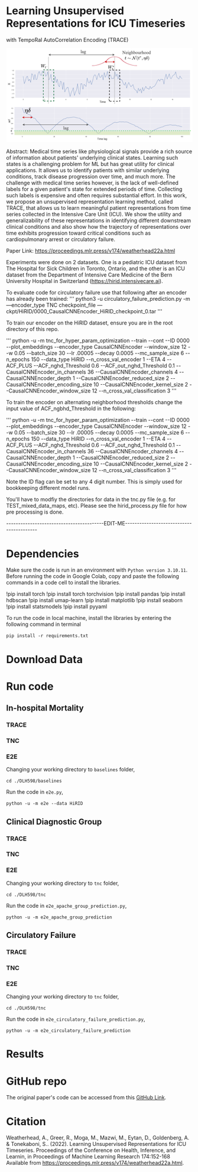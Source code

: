 # Learning Unsupervised Representations for ICU Timeseries
with TempoRal AutoCorrelation Encoding (TRACE)

![Screenshot](acf.png)

Abstract: Medical time series like physiological signals provide a rich source of information about patients' underlying clinical states. Learning such states is a challenging problem for ML but has great utility for clinical applications. It allows us to identify patients with similar underlying conditions, track disease progression over time, and much more. 
The challenge with medical time series however, is the lack of well-defined labels for a given patient's state for extended periods of time. Collecting such labels is expensive and often requires substantial effort. In this work, we propose an unsupervised representation learning method, called TRACE, that allows us to learn meaningful patient representations from time series collected in the Intensive Care Unit (ICU). We show the utility and generalizability of these representations in identifying different downstream clinical conditions and also show how the trajectory of representations over time exhibits progression toward critical conditions such as cardiopulmonary arrest or circulatory failure. 

Paper Link: https://proceedings.mlr.press/v174/weatherhead22a.html


Experiments were done on 2 datasets. One is a pediatric ICU dataset from The Hospital for Sick Children in Toronto, Ontario, and the other is an ICU dataset from the Department of Intensive Care Medicine of the Bern University Hospital in Switzerland (https://hirid.intensivecare.ai). 

To evaluate code for circulatory failure use that following after an encoder has already been trained:
'''
python3 -u circulatory_failure_prediction.py -m —encoder_type TNC checkpoint_file — ckpt/HiRID/0000_CausalCNNEncoder_HiRID_checkpoint_0.tar
'''

To train our encoder on the HiRID dataset, ensure you are in the root directory of this repo.

'''
python -u -m tnc_for_hyper_param_optimization --train --cont --ID 0000 --plot_embeddings --encoder_type CausalCNNEncoder --window_size 12 --w 0.05 --batch_size 30 --lr .00005 --decay 0.0005 --mc_sample_size 6 --n_epochs 150 --data_type HiRID --n_cross_val_encoder 1 --ETA 4 --ACF_PLUS --ACF_nghd_Threshold 0.6 --ACF_out_nghd_Threshold 0.1 --CausalCNNEncoder_in_channels 36 --CausalCNNEncoder_channels 4 --CausalCNNEncoder_depth 1 --CausalCNNEncoder_reduced_size 2 --CausalCNNEncoder_encoding_size 10 --CausalCNNEncoder_kernel_size 2 --CausalCNNEncoder_window_size 12 --n_cross_val_classification 3 
'''

To train the encoder on alternating neighborhood thresholds change the input value of ACF_ngbhd_Threshold in the following:

'''
python -u -m tnc_for_hyper_param_optimization --train --cont --ID 0000 --plot_embeddings --encoder_type CausalCNNEncoder --window_size 12 --w 0.05 --batch_size 30 --lr .00005 --decay 0.0005 --mc_sample_size 6 --n_epochs 150 --data_type HiRID --n_cross_val_encoder 1 --ETA 4 --ACF_PLUS --ACF_nghd_Threshold 0.6 --ACF_out_nghd_Threshold 0.1 --CausalCNNEncoder_in_channels 36 --CausalCNNEncoder_channels 4 --CausalCNNEncoder_depth 1 --CausalCNNEncoder_reduced_size 2 --CausalCNNEncoder_encoding_size 10 --CausalCNNEncoder_kernel_size 2 --CausalCNNEncoder_window_size 12 --n_cross_val_classification 3 
'''

Note the ID flag can be set to any 4 digit number. This is simply used for bookkeeping different model runs. 

You'll have to modfiy the directories for data in the tnc.py file (e.g. for TEST_mixed_data_maps, etc). Please see the hirid_process.py file for how pre processing is done.

-----------------------------------------EDIT-ME-----------------------------------------

# Dependencies
Make sure the code is run in an environment with `Python version 3.10.11`. Before running the code in Google Colab, copy and paste the following commands in a code cell to install the libraries.

!pip install torch
!pip install torch torchvision
!pip install pandas
!pip install hdbscan
!pip install umap-learn
!pip install matplotlib
!pip install seaborn
!pip install statsmodels
!pip install pyyaml

To run the code in local machine, install the libraries by entering the following command in terminal
```
pip install -r requirements.txt
```

# Download Data

# Run code


## In-hospital Mortality

### TRACE
### TNC
### E2E
Changing your working directory to `baselines` folder,
```
cd ./DLH598/baselines
```

Run the code in `e2e.py`,
```
python -u -m e2e --data HiRID
```

## Clinical Diagnostic Group

### TRACE
### TNC
### E2E
Changing your working directory to `tnc` folder,
```
cd ./DLH598/tnc
```

Run the code in `e2e_apache_group_prediction.py`,
```
python -u -m e2e_apache_group_prediction
```

## Circulatory Failure

### TRACE
### TNC
### E2E
Changing your working directory to `tnc` folder,
```
cd ./DLH598/tnc
```

Run the code in `e2e_circulatory_failure_prediction.py`,
```
python -u -m e2e_circulatory_failure_prediction
```



# Results

# GitHub repo
The original paper's code can be accessed from this [GitHub Link](https://github.com/Addison-Weatherhead/TRACE).

# Citation
Weatherhead, A., Greer, R., Moga, M., Mazwi, M., Eytan, D., Goldenberg, A. &amp; Tonekaboni, S.. (2022). Learning Unsupervised Representations for ICU Timeseries. Proceedings of the Conference on Health, Inference, and Learnin, in Proceedings of Machine Learning Research 174:152-168 Available from https://proceedings.mlr.press/v174/weatherhead22a.html.
